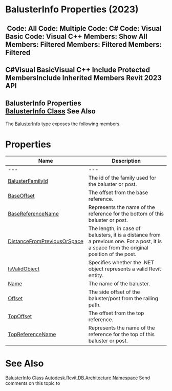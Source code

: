 # BalusterInfo Properties (2023)

﻿
 Code: All Code: Multiple Code: C# Code: Visual Basic Code: Visual C++  Members: Show All Members: Filtered Members: Filtered Members: Filtered   
---  
C#Visual BasicVisual C++
Include Protected MembersInclude Inherited Members
Revit 2023 API  
---  
BalusterInfo Properties  
[BalusterInfo Class](96a6917f-9f36-2e9a-3f94-a42ff103fff0.md "BalusterInfo Class") See Also  
---  
The [BalusterInfo](96a6917f-9f36-2e9a-3f94-a42ff103fff0.md "BalusterInfo Class") type exposes the following members.
# Properties
| Name | Description |
| --- | --- |
| --- | --- | --- |
| [BalusterFamilyId](ca4c5f7c-da65-9a71-51ab-3ba05f6b15ba.md "BalusterFamilyId Property") | The id of the family used for the baluster or post. |
| [BaseOffset](47cc1084-f493-8ee7-5373-3282a0bc612b.md "BaseOffset Property") | The offset from the base reference. |
| [BaseReferenceName](1000ce43-bb4b-0e0d-1cfd-19aef2b4a0b2.md "BaseReferenceName Property") | Represents the name of the reference for the bottom of this baluster or post. |
| [DistanceFromPreviousOrSpace](3c7045d7-7493-4f10-cb94-715a0c922b39.md "DistanceFromPreviousOrSpace Property") | The length, in case of balusters, it is a distance from a previous one. For a post, it is a space from the original position of the post. |
| [IsValidObject](23380240-5dd9-09af-e950-416d12bd7430.md "IsValidObject Property") | Specifies whether the .NET object represents a valid Revit entity. |
| [Name](1702a973-7eef-87ac-ddca-720b65c1948b.md "Name Property") | The name of the baluster. |
| [Offset](8bc5c62c-0011-72aa-3faa-4be4e5493ca9.md "Offset Property") | The side offset of the baluster/post from the railing path. |
| [TopOffset](e134ac97-52bb-6c3a-4351-8d169747ee1e.md "TopOffset Property") | The offset from the top reference. |
| [TopReferenceName](700468c3-e872-a0f3-b9cf-7afe2bc837f6.md "TopReferenceName Property") | Represents the name of the reference for the top of this baluster or post. |

# See Also
[BalusterInfo Class](96a6917f-9f36-2e9a-3f94-a42ff103fff0.md "BalusterInfo Class")
[Autodesk.Revit.DB.Architecture Namespace](720f0c58-cb2b-4f13-374a-7348ed0a1cd3.md "Autodesk.Revit.DB.Architecture Namespace")
Send comments on this topic to 